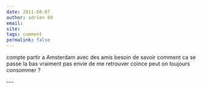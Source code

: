 ```yaml
---
date: 2011-08-07
author: adrien 69
email: 
site: 
tags: comment
permalink: false
---
```


<p>compte partir a Amsterdam avec des amis besoin de savoir comment ca se passe la bas vraiment pas envie de me retrouver coince peut on toujours consommer ?</p>
---